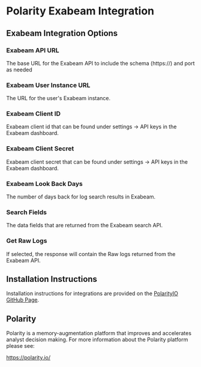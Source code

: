 # Polarity Exabeam Integration

## Exabeam Integration Options

### Exabeam API URL

The base URL for the Exabeam API to include the schema (https://) and port as needed

### Exabeam User Instance URL

The URL for the user's Exabeam instance.

### Exabeam Client ID

Exabeam client id that can be found under settings -> API keys in the Exabeam dashboard.

### Exabeam Client Secret

Exabeam client secret that can be found under settings -> API keys in the Exabeam dashboard.

### Exabeam Look Back Days

The number of days back for log search results in Exabeam.

### Search Fields

The data fields that are returned from the Exabeam search API.

### Get Raw Logs

If selected, the response will contain the Raw logs returned from the Exabeam API.

## Installation Instructions

Installation instructions for integrations are provided on the [PolarityIO GitHub Page](https://polarityio.github.io/).

## Polarity

Polarity is a memory-augmentation platform that improves and accelerates analyst decision making. For more information about the Polarity platform please see:

https://polarity.io/
